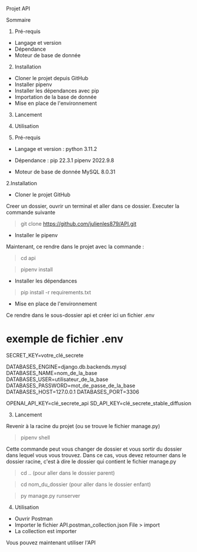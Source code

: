 Projet API

Sommaire 

1. Pré-requis
  - Langage et version
  - Dépendance
  - Moteur de base de donnée
2. Installation
  -  Cloner le projet depuis GitHub
  -  Installer pipenv
  -  Installer les dépendances avec pip
  -  Importation de la base de donnée
  -  Mise en place de l'environnement
3. Lancement
4. Utilisation


1. Pré-requis

  - Langage et version :
python 3.11.2

  - Dépendance :
pip 22.3.1
pipenv 2022.9.8

 - Moteur de base de donnée
MySQL 8.0.31

2.Installation

 - Cloner le projet GitHub

Creer un dossier, ouvrir un terminal et aller dans ce dossier.
Executer la commande suivante
> git clone https://github.com/julienles879/API.git

 - Installer le pipenv
   
Maintenant, ce rendre dans le projet avec la commande :

> cd api

> pipenv install

 - Installer les dépendances
   
> pip install -r requirements.txt

 - Mise en place de l'environnement
   
Ce rendre dans le sous-dossier api et créer ici un fichier .env 

# exemple de fichier .env
SECRET_KEY=votre_clé_secrete

DATABASES_ENGINE=django.db.backends.mysql
DATABASES_NAME=nom_de_la_base
DATABASES_USER=utilisateur_de_la_base
DATABASES_PASSWORD=mot_de_passe_de_la_base
DATABASES_HOST=127.0.0.1
DATABASES_PORT=3306

OPENAI_API_KEY=clé_secrete_api
SD_API_KEY=clé_secrete_stable_diffusion

3. Lancement

Revenir à la racine du projet (ou se trouve le fichier manage.py)

> pipenv shell

Cette commande peut vous changer de dossier et vous sortir du dossier dans lequel vous vous trouvez.
Dans ce cas, vous devez retourner dans le dossier racine, c'est à dire le dossier qui contient le fichier manage.py

> cd ..
(pour aller dans le dossier parent)

> cd nom_du_dossier
(pour aller dans le dossier enfant)

> py manage.py runserver

4. Utilisation

- Ouvrir Postman
- Importer le fichier API.postman_collection.json
    File > import
- La collection est importer

Vous pouvez maintenant utiliser l'API
